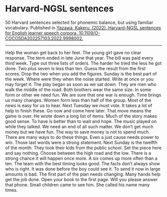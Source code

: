 # Harvard-NGSL sentences

50 Harvard sentences selected for phonemic balance, but using familiar vocabulary. Published in [Yazawa, Kakeru. (2022). Harvard-NGSL sentences for English learner speech corpora. 10.1109/O-COCOSDA202257103.2022.9998002.](https://www.researchgate.net/publication/365766701_Harvard-NGSL_sentences_for_English_learner_speech_corpora)

--- 

Help the woman get back to her feet. 
The young girl gave no clear response. 
The term ended in late June that year. 
The bill was paid every third week. 
Type out three lists of orders. 
The harder he tried the less he got done. 
Two plus seven is less than ten. 
Guess the result from the first scores. 
Drop the two when you add the figures. 
Sunday is the best part of the week. 
Where were they when the noise started. 
Write at once or you may forget it. 
The play began as soon as we sat down. 
They are men who walk the middle of the road. 
Both brothers wear the same size. 
In some form or other we need fun. 
We are sure that one war is enough. 
Time brings us many changes. 
Women form less than half of the group. 
Most of the news is easy for us to hear. 
Next Tuesday we must vote. 
It takes a lot of help to finish these. 
Go now and come here later. 
That move means the game is over. 
He wrote down a long list of items. 
Much of the story makes good sense. 
To have is better than to wait and hope. 
The music played on while they talked. 
We need an end of all such matter. 
We don’t get much money but we have fun. 
The way to save money is not to spend much. 
There are many ways to do these things. 
Even a just cause needs power to win. 
Those last words were a strong statement. 
Next Sunday is the twelfth of the month. 
They took their kids from the public school. 
Set the piece here and say nothing. 
Choose between the high road and the low. 
There is a strong chance it will happen once more. 
A six comes up more often than a ten. 
The team with the best timing looks good. 
The facts don’t always show who is right. 
It was done before the boy could see it. 
To send it now in large amounts is bad. 
The first part of the plan needs changing. 
Many hands help get the job done. 
Open your book to the first page. 
Will you please answer that phone. 
Small children came to see him. 
She called his name many times. 